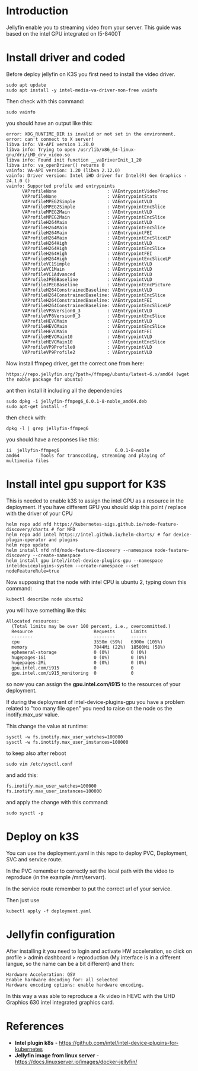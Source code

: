 # Introduction
Jellyfin enable you to streaming video from your server. This guide was based on the intel GPU integrated on I5-8400T

# Install driver and coded

Before deploy jellyfin on K3S you first need to install the video driver.
```
sudo apt update
sudo apt install -y intel-media-va-driver-non-free vainfo
```

Then check with this command:
```
sudo vainfo
```

you should have an output like this:

```
error: XDG_RUNTIME_DIR is invalid or not set in the environment.
error: can't connect to X server!
libva info: VA-API version 1.20.0
libva info: Trying to open /usr/lib/x86_64-linux-gnu/dri/iHD_drv_video.so
libva info: Found init function __vaDriverInit_1_20
libva info: va_openDriver() returns 0
vainfo: VA-API version: 1.20 (libva 2.12.0)
vainfo: Driver version: Intel iHD driver for Intel(R) Gen Graphics - 24.1.0 ()
vainfo: Supported profile and entrypoints
      VAProfileNone                   : VAEntrypointVideoProc
      VAProfileNone                   : VAEntrypointStats
      VAProfileMPEG2Simple            : VAEntrypointVLD
      VAProfileMPEG2Simple            : VAEntrypointEncSlice
      VAProfileMPEG2Main              : VAEntrypointVLD
      VAProfileMPEG2Main              : VAEntrypointEncSlice
      VAProfileH264Main               : VAEntrypointVLD
      VAProfileH264Main               : VAEntrypointEncSlice
      VAProfileH264Main               : VAEntrypointFEI
      VAProfileH264Main               : VAEntrypointEncSliceLP
      VAProfileH264High               : VAEntrypointVLD
      VAProfileH264High               : VAEntrypointEncSlice
      VAProfileH264High               : VAEntrypointFEI
      VAProfileH264High               : VAEntrypointEncSliceLP
      VAProfileVC1Simple              : VAEntrypointVLD
      VAProfileVC1Main                : VAEntrypointVLD
      VAProfileVC1Advanced            : VAEntrypointVLD
      VAProfileJPEGBaseline           : VAEntrypointVLD
      VAProfileJPEGBaseline           : VAEntrypointEncPicture
      VAProfileH264ConstrainedBaseline: VAEntrypointVLD
      VAProfileH264ConstrainedBaseline: VAEntrypointEncSlice
      VAProfileH264ConstrainedBaseline: VAEntrypointFEI
      VAProfileH264ConstrainedBaseline: VAEntrypointEncSliceLP
      VAProfileVP8Version0_3          : VAEntrypointVLD
      VAProfileVP8Version0_3          : VAEntrypointEncSlice
      VAProfileHEVCMain               : VAEntrypointVLD
      VAProfileHEVCMain               : VAEntrypointEncSlice
      VAProfileHEVCMain               : VAEntrypointFEI
      VAProfileHEVCMain10             : VAEntrypointVLD
      VAProfileHEVCMain10             : VAEntrypointEncSlice
      VAProfileVP9Profile0            : VAEntrypointVLD
      VAProfileVP9Profile2            : VAEntrypointVLD
```

Now install ffmpeg driver, get the correct one from here:
```
https://repo.jellyfin.org/?path=/ffmpeg/ubuntu/latest-6.x/amd64 (wget the noble package for ubuntu)
```

ant then install it including all the dependencies
```
sudo dpkg -i jellyfin-ffmpeg6_6.0.1-8-noble_amd64.deb 
sudo apt-get install -f
```

then check with:
```
dpkg -l | grep jellyfin-ffmpeg6
```

you should have a responses like this:
```
ii  jellyfin-ffmpeg6                     6.0.1-8-noble                           amd64        Tools for transcoding, streaming and playing of multimedia files
```
# Install intel gpu support for K3S
This is needed to enable k3S to assign the intel GPU as a resource in the deployment. If you have different GPU you should skip this point / replace with the driver of your CPU 

```
helm repo add nfd https://kubernetes-sigs.github.io/node-feature-discovery/charts # for NFD
helm repo add intel https://intel.github.io/helm-charts/ # for device-plugin-operator and plugins
helm repo update
helm install nfd nfd/node-feature-discovery --namespace node-feature-discovery --create-namespace
helm install gpu intel/intel-device-plugins-gpu --namespace inteldeviceplugins-system --create-namespace --set nodeFeatureRule=true
```

Now supposing that the node with intel CPU is ubuntu 2, typing down this command:
```
kubectl describe node ubuntu2
```

you will have something like this:
```
Allocated resources:
  (Total limits may be over 100 percent, i.e., overcommitted.)
  Resource                       Requests      Limits
  --------                       --------      ------
  cpu                            3550m (59%)   6300m (105%)
  memory                         7044Mi (22%)  18500Mi (58%)
  ephemeral-storage              0 (0%)        0 (0%)
  hugepages-1Gi                  0 (0%)        0 (0%)
  hugepages-2Mi                  0 (0%)        0 (0%)
  gpu.intel.com/i915             0             0
  gpu.intel.com/i915_monitoring  0             0
```

so now you can assign the **gpu.intel.com/i915** to the resources of your deployment.

If during the deployment of intel-device-plugins-gpu you have a problem related to "too many file open" you need to raise on the node os the inotify.max_usr value.

This change the value at runtime:
```
sysctl -w fs.inotify.max_user_watches=100000 
sysctl -w fs.inotify.max_user_instances=100000
```

to keep also after reboot

```
sudo vim /etc/sysctl.conf
```

and add this:
```
fs.inotify.max_user_watches=100000 
fs.inotify.max_user_instances=100000
```

and apply the change with this command:
```
sudo sysctl -p
```

# Deploy on k3S

You can use the deployment.yaml in this repo to deploy PVC, Deployment, SVC and service route.

In the PVC remember to correctly set the local path with the video to reproduce (in the example /mnt/servarr).

In  the service route remember to put the correct url of your service.

Then just use
```
kubectl apply -f deployment.yaml
```

# Jellyfin configuration
After installing it you need to login and activate HW acceleration, so click on profile > admin dashboard > reproduction (My interface is in a different langue, so the name can be a bit different) and then:

```
Hardware Acceleration: QSV
Enable hardware decoding for: all selected
Hardware encoding options: enable hardware encoding.
```

In this way a was able to reproduce a 4k video in HEVC with the UHD Graphics 630 intel integrated graphics card.

# References
* **Intel plugin k8s** - https://github.com/intel/intel-device-plugins-for-kubernetes
* **Jellyfin image from linux server** - https://docs.linuxserver.io/images/docker-jellyfin/
  
